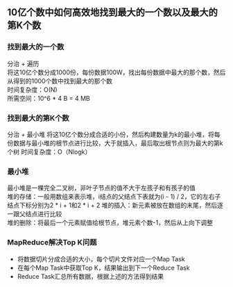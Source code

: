 ## 10亿个数中如何高效地找到最大的一个数以及最大的第K个数
### 找到最大的一个数
分治 + 遍历  
将这10亿个数分成1000份，每份数据100W，找出每份数据中最大的那个数，然后从得到的1000个数中找到最大的那个数  
时间复杂度：O(N)  
所需空间：10^6 * 4 B = 4 MB

### 找到最大的第K个数
分治 + 最小堆
将这10亿个数分成合适的小份，然后构建数量为k的最小堆，将每份数据与最小堆的根节点进行比较，大于就插入，最后取出根节点则为最大的第k个树
时间复杂度：O（Nlogk）

### 最小堆
最小堆是一棵完全二叉树，非叶子节点的值不大于左孩子和有孩子的值  
堆的存储：一般用数组来表示堆，i结点的父结点下表就为(i - 1) / 2，它的左右子结点下标分别为2 * i + 1和2 * i + 2
堆的插入：新元素被放在数组的末尾，然后逐一跟父结点进行比较  
堆的删除：将最后一个元素赋值给根节点，堆元素个数-1，然后从上向下调整

### MapReduce解决Top K问题
- 将数据切片分成合适的大小，每个切片文件对应一个Map Task
- 在每个Map Task中获取Top K，结果输出到下一个Reduce Task
- Reduce Task汇总所有数据，根据上述的方法得到结果
  